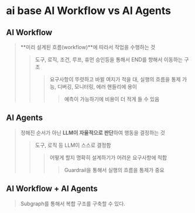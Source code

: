 # ai base AI Workflow vs AI Agents

## AI Workflow

> **미리 설계된 흐름(workflow)**에 따라서 작업을 수행하는 것
>
> > 도구, 로직, 조건, 루프, 휴먼 승인등을 통해서 END를 향해서 이동하는 구조
> >
> > > 요구사항이 뚜렷하고 바뀔 여지가 적을 대, 실행의 흐름을 통제 가능, 디버깅, 모니터링, 에러 핸들리에 용이
> > >
> > > > 예측이 가능하기에 비용이 더 적게 들 수 있음

## AI Agents

> 정해진 순서가 아닌 **LLM이 자율적으로 판단**하여 행동을 결정하는 것
>
> > 도구, 로직 등 LLM이 스스로 결정함
> >
> > > 어떻게 할지 명확히 설계하기가 어려운 요구사항에 적합
> > >
> > > > Guardrail을 통해서 실행의 흐름을 통제가 중요

## AI Workflow + AI Agents

> Subgraph를 통해서 복합 구조를 구축할 수 있다.
